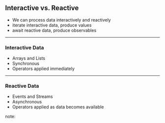 ##  Interactive vs. Reactive

* We can process data interactively and reactively <!-- .element: class="fragment" -->
* iterate interactive data, produce values <!-- .element: class="fragment" -->
* await reactive data, produce observables <!-- .element: class="fragment" -->

----

### Interactive Data

* Arrays and Lists <!-- .element: class="fragment" -->
* Synchronous <!-- .element: class="fragment" -->
* Operators applied immediately <!-- .element: class="fragment" -->

----

### Reactive Data

* Events and Streams <!-- .element: class="fragment" -->
* Asynchronous <!-- .element: class="fragment" -->
* Operators applied as data becomes available <!-- .element: class="fragment" -->

note:
